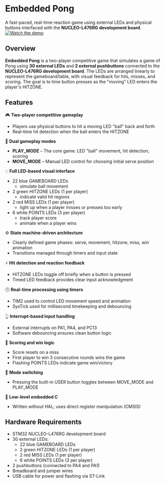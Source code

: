 # Embedded Pong
A fast-paced, real-time reaction game using external LEDs and physical buttons interfaced with the **NUCLEO-L476RG development board**. 
[![Watch the demo](https://img.youtube.com/vi/C4UiAthuFCo/0.jpg)](https://www.youtube.com/watch?v=C4UiAthuFCo)

## Overview
**Embedded Pong** is a two-player competitive game that simulates a game of Pong using **30 external LEDs** and **2 external pushbuttons** connected to the **NUCLEO-L476RG development board**. The LEDs are arranged linearly to represent the gameboard/table, with visual feedback for hits, misses, and scoring. The goal is to time button presses as the "moving" LED enters the player's HITZONE.

## Features
🎮 **Two-player competitive gameplay**
  - Players use physical buttons to hit a moving LED "ball" back and forth
  - Real-time hit detection when the ball enters the HITZONE

🔄 **Dual gameplay modes**
  - **PLAY_MODE** – The core game: LED "ball" movement, hit detection, scoring
  - **MOVE_MODE** – Manual LED control for choosing initial serve position

💡 **Full LED-based visual interface**
  - 22 blue GAMEBOARD LEDs 
  	- simulate ball movement
  - 2 green HITZONE LEDs (1 per player)
  	-  indicate valid hit regions
  - 2 red MISS LEDs (1 per player)
  	- light up when a player misses or presses too early
  - 6 white POINTS LEDs (3 per player)
  	- track player score
   	- animate when a player wins

⚙️ **State machine-driven architecture**
  - Clearly defined game phases: serve, movement, hitzone, miss, win animation
  - Transitions managed through timers and input state

⚡ **Hit detection and reaction feedback**
  - HITZONE LEDs toggle off briefly when a button is pressed
  - Timed LED feedback provides clear input acknowledgment

🕒 **Real-time processing using timers**
  - TIM2 used to control LED movement speed and animation
  - SysTick used for millisecond timekeeping and debouncing

👆 **Interrupt-based input handling**
  - External interrupts on PA1, PA4, and PC13
  - Software debouncing ensures clean button logic

🧠 **Scoring and win logic**
  - Score resets on a miss
  - First player to win 3 consecutive rounds wins the game
  - Flashing POINTS LEDs indicate game win/victory

🔁 **Mode switching**
  - Pressing the built-in USER button toggles between MOVE_MODE and PLAY_MODE

🧪 **Low-level embedded C**
  - Written without HAL; uses direct register manipulation (CMSIS)


## Hardware Requirements
- STM32 NUCLEO-L476RG development board
- 30 external LEDs:
  - 22 blue GAMEBOARD LEDs
  - 2 green HITZONE LEDs (1 per player)
  - 2 red MISS LEDs (1 per player)
  - 6 white POINTS LEDs (3 per player)
- 2 pushbuttons (connected to PA4 and PA1)
- Breadboard and jumper wires
- USB cable for power and flashing via ST-Link

